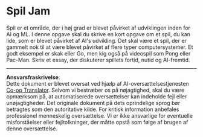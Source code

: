 <!--
CO_OP_TRANSLATOR_METADATA:
{
  "original_hash": "702dc1df5d0285dbe4d04bee982d183e",
  "translation_date": "2025-08-28T15:35:36+00:00",
  "source_file": "lessons/1-Intro/assignment.md",
  "language_code": "da"
}
-->
# Spil Jam

Spil er et område, der i høj grad er blevet påvirket af udviklingen inden for AI og ML. I denne opgave skal du skrive en kort opgave om et spil, du kan lide, som er blevet påvirket af AI's udvikling. Det skal være et spil, der er gammelt nok til at være blevet påvirket af flere typer computersystemer. Et godt eksempel er skak eller Go, men kig også på videospil som Pong eller Pac-Man. Skriv et essay, der diskuterer spillets fortid, nutid og AI-fremtid.

---

**Ansvarsfraskrivelse**:  
Dette dokument er blevet oversat ved hjælp af AI-oversættelsestjenesten [Co-op Translator](https://github.com/Azure/co-op-translator). Selvom vi bestræber os på nøjagtighed, skal du være opmærksom på, at automatiserede oversættelser kan indeholde fejl eller unøjagtigheder. Det originale dokument på dets oprindelige sprog bør betragtes som den autoritative kilde. For kritisk information anbefales professionel menneskelig oversættelse. Vi er ikke ansvarlige for eventuelle misforståelser eller fejltolkninger, der måtte opstå som følge af brugen af denne oversættelse.